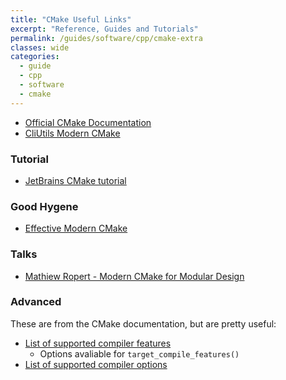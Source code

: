 ```yaml
---
title: "CMake Useful Links"
excerpt: "Reference, Guides and Tutorials"
permalink: /guides/software/cpp/cmake-extra
classes: wide
categories:
  - guide
  - cpp
  - software
  - cmake
---
```


* [Official CMake Documentation](https://cmake.org/cmake/help/latest/index.html)
* [CliUtils Modern CMake](https://cliutils.gitlab.io/modern-cmake/)

### Tutorial

* [JetBrains CMake tutorial](https://www.jetbrains.com/help/clion/quick-cmake-tutorial.html)

### Good Hygene

* [Effective Modern CMake](https://gist.github.com/mbinna/c61dbb39bca0e4fb7d1f73b0d66a4fd1)

### Talks

* [Mathiew Ropert - Modern CMake for Modular Design](https://www.youtube.com/watch?v=eC9-iRN2b04)

### Advanced

These are from the CMake documentation, but are pretty useful:
* [List of supported compiler features](https://cmake.org/cmake/help/latest/prop_gbl/CMAKE_CXX_KNOWN_FEATURES.html)
  * Options avaliable for `target_compile_features()`
* [List of supported compiler options]()